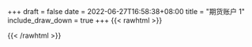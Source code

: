 
+++ 
draft = false
date = 2022-06-27T16:58:38+08:00
title = "期货账户 1"
include_draw_down = true
+++
{{< rawhtml >}}
<script type="text/javascript">
    net_value = '1'
    data_x = []
    data_x_w = []
    data_net_value = []
    data_net_value_w = []
    data_draw_down = []
    data_draw_down_w = []
</script>
{{< /rawhtml >}}
